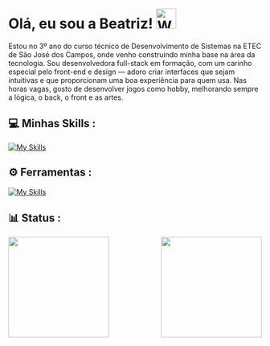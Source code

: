 # Olá, eu sou a Beatriz! <img src="https://raw.githubusercontent.com/Tarikul-Islam-Anik/Animated-Fluent-Emojis/master/Emojis/Hand%20gestures/Waving%20Hand.png" alt="Waving Hand" width="40" height="40" />

<p align="jusitfy">
 Estou no 3º ano do curso técnico de Desenvolvimento de Sistemas na ETEC de São José dos Campos, onde venho construindo minha base na área da tecnologia.  
Sou desenvolvedora full-stack em formação, com um carinho especial pelo front-end e design — adoro criar interfaces que sejam intuitivas e que proporcionam uma boa experiência para quem usa.
Nas horas vagas, gosto de desenvolver jogos como hobby, melhorando sempre a lógica, o back, o front e as artes.
</p>

## 💻 Minhas Skills :
[![My Skills](https://skillicons.dev/icons?i=html,css,php,js,react,mysql,python,firebase,supabase)](https://skillicons.dev)
 
## ⚙️ Ferramentas :
[![My Skills](https://skillicons.dev/icons?i=vscode,figma,visualstudio,github,notion)](https://skillicons.dev)

## 📊 Status :
<img height=200 align="left" src="https://github-readme-stats.vercel.app/api/top-langs?username=beaxx&layout=compact&langs_count=8&card_width=320&theme=dark" />
<img align="right" src="https://user-images.githubusercontent.com/74038190/225813708-98b745f2-7d22-48cf-9150-083f1b00d6c9.gif" height="200px">

